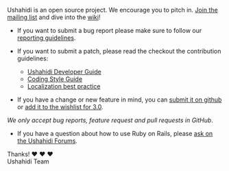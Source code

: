 Ushahidi is an open source project. We encourage you to pitch in. [Join the mailing list](http://list.ushahidi.com) and dive into the [wiki](https://wiki.ushahidi.com)!

* If you want to submit a bug report please make sure to follow our [reporting guidelines](https://wiki.ushahidi.com/display/WIKI/Report+a+bug).

* If you want to submit a patch, please read the checkout the contribution guidelines:
  * [Ushahidi Developer Guide](https://wiki.ushahidi.com/display/WIKI/Ushahidi+Developer+Guide)
  * [Coding Style Guide](https://wiki.ushahidi.com/display/WIKI/Coding+Style+Guide)
  * [Localization best practice](https://wiki.ushahidi.com/display/WIKI/Localization+-+dev+best+practices)

* If you have a change or new feature in mind, you can [submit it on github](https://github.com/ushahidi/Ushahidi_Web/issues/new) or [add it to the wishlist for 3.0](https://wiki.ushahidi.com/display/WIKI/Ushahidi+3.x+Wishlist).

*We only accept bug reports, feature request and pull requests in GitHub*.

* If you have a question about how to use Ruby on Rails, please [ask on the Ushahidi Forums](http://forums.ushahidi.com).

Thanks! :heart: :heart: :heart: <br />
Ushahidi Team

